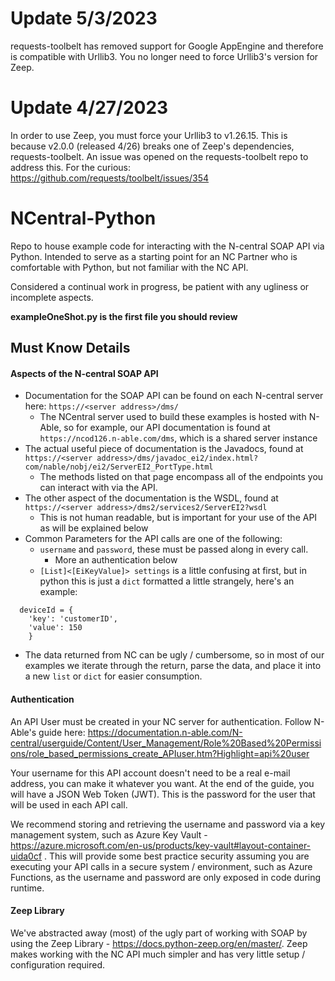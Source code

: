 # Update 5/3/2023
requests-toolbelt has removed support for Google AppEngine and therefore is compatible with Urllib3. You no longer need to force Urllib3's version for Zeep.

# Update 4/27/2023
In order to use Zeep, you must force your Urllib3 to v1.26.15. This is because v2.0.0 (released 4/26) breaks one of Zeep's dependencies, requests-toolbelt. An issue was opened on the requests-toolbelt repo to address this. For the curious: https://github.com/requests/toolbelt/issues/354
 
# NCentral-Python
Repo to house example code for interacting with the N-central SOAP API via Python. Intended to serve as a starting point for an NC Partner who is comfortable with Python, but not familiar with the NC API.

Considered a continual work in progress, be patient with any ugliness or incomplete aspects.

**exampleOneShot.py is the first file you should review**

## Must Know Details

#### Aspects of the N-central SOAP API
- Documentation for the SOAP API can be found on each N-central server here: `https://<server address>/dms/`
	- The NCentral server used to build these examples is hosted with N-Able, so for example, our API documentation is found at `https://ncod126.n-able.com/dms`, which is a shared server instance
- The actual useful piece of documentation is the Javadocs, found at `https://<server address>/dms/javadoc_ei2/index.html?com/nable/nobj/ei2/ServerEI2_PortType.html`
	- The methods listed on that page encompass all of the endpoints you can interact with via the API.
- The other aspect of the documentation is the WSDL, found at `https://<server address>/dms2/services2/ServerEI2?wsdl`
	- This is not human readable, but is important for your use of the API as will be explained below
- Common Parameters for the API calls are one of the following:
	- `username` and `password`, these must be passed along in every call.
		- More an authentication below
	- `[List]<[EiKeyValue]> settings` is a little confusing at first, but in python this is just a `dict` formatted a little strangely, here's an example: 
```
  deviceId = {
    'key': 'customerID',
    'value': 150
    }
```
- The data returned from NC can be ugly / cumbersome, so in most of our examples we iterate through the return, parse the data, and place it into a new `list` or `dict` for easier consumption. 

#### Authentication

An API User must be created in your NC server for authentication. Follow N-Able's guide here: https://documentation.n-able.com/N-central/userguide/Content/User_Management/Role%20Based%20Permissions/role_based_permissions_create_APIuser.htm?Highlight=api%20user

Your username for this API account doesn't need to be a real e-mail address, you can make it whatever you want. At the end of the guide, you will have a JSON Web Token (JWT). This is the password for the user that will be used in each API call.

We recommend storing and retrieving the username and password via a key management system, such as Azure Key Vault - https://azure.microsoft.com/en-us/products/key-vault#layout-container-uida0cf . This will provide some best practice security assuming you are executing your API calls in a secure system / environment, such as Azure Functions, as the username and password are only exposed in code during runtime.

#### Zeep Library

We've abstracted away (most) of the ugly part of working with SOAP by using the Zeep Library - https://docs.python-zeep.org/en/master/. Zeep makes working with the NC API much simpler and has very little setup / configuration required. 

